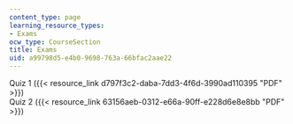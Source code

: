 ```yaml
---
content_type: page
learning_resource_types:
- Exams
ocw_type: CourseSection
title: Exams
uid: a99798d5-e4b0-9698-763a-66bfac2aae22
---
```


Quiz 1 ({{< resource_link d797f3c2-daba-7dd3-4f6d-3990ad110395 "PDF" >}})  
Quiz 2 ({{< resource_link 63156aeb-0312-e66a-90ff-e228d6e8e8bb "PDF" >}})